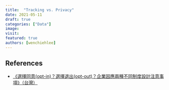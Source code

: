 ```yaml
---
title:  "Tracking vs. Privacy"
date: 2021-05-11
draft: true
categories: ["Data"]
image: 
visit:
featured: true
authors: [wenchiehlee]
---
```


## References
* [《選擇同意(opt-in)？選擇退出(opt-out)？企業因應兩種不同制度設計注意事項》（台灣）](https://www.leetsai.com/%E7%89%B9%E8%BC%AF/opt-in-opt-out-precautions-for-enterprises-concerning-the-design-of-two-different-systems-taiwan?lang=zh-hant)
